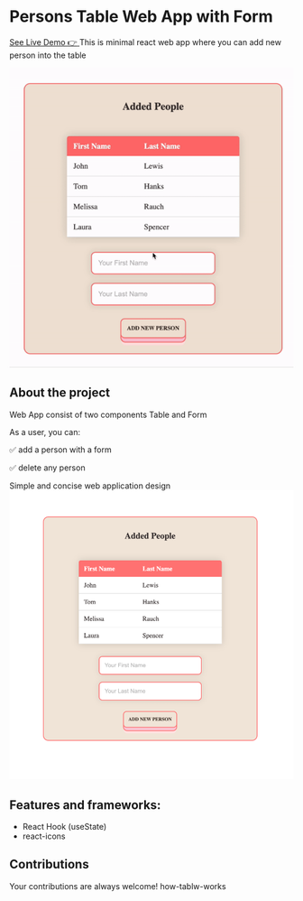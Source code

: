 # Persons Table Web App with Form

[See Live Demo :point_right: ](https://july-1390.github.io/table-names/)
This is minimal react web app where you can add new person into the table

![How works my app](public/img/how-table-works.gif)

## About the project

Web App consist of two components Table and Form

As a user, you can:

:white_check_mark: add a person with a form

:white_check_mark: delete any person

Simple and concise web application design
![Table-App](public/img/img-app.png)

## Features and frameworks:

- React Hook (useState)
- react-icons

## Contributions

Your contributions are always welcome!
how-tablw-works
